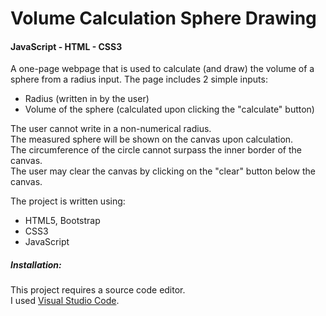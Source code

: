 # Volume Calculation Sphere Drawing
#### JavaScript - HTML - CSS3

A one-page webpage that is used to calculate (and draw) the volume of a sphere from a radius input.
The page includes 2 simple inputs: 
- Radius (written in by the user)
- Volume of the sphere (calculated upon clicking the "calculate" button)

The user cannot write in a non-numerical radius.    
The measured sphere will be shown on the canvas upon calculation.  
The circumference of the circle cannot surpass the inner border of the canvas.   
The user may clear the canvas by clicking on the "clear" button below the canvas.  

The project is written using:

  - HTML5, Bootstrap
  - CSS3
  - JavaScript
    
##### Installation:

This project requires a source code editor.  
I used [Visual Studio Code](https://code.visualstudio.com/).


 
